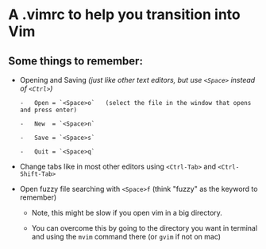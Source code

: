 A .vimrc to help you transition into Vim
=============================

Some things to remember:
----------------------
  
- Opening and Saving *(just like other text editors, but use `<Space>` instead of `<Ctrl>`)*

      -   Open = `<Space>o`   (select the file in the window that opens and press enter)

      -   New  = `<Space>n`

      -   Save = `<Space>s`

      -   Quit = `<Space>q`

-   Change tabs like in most other editors using `<Ctrl-Tab>` and `<Ctrl-Shift-Tab>`

-   Open fuzzy file searching with `<Space>f` (think "fuzzy" as the keyword to remember)
    
      -   Note, this might be slow if you open vim in a big directory. 

      -   You can overcome this by going to the directory you want in terminal and using the `mvim` command there (or `gvim` if not on mac)
